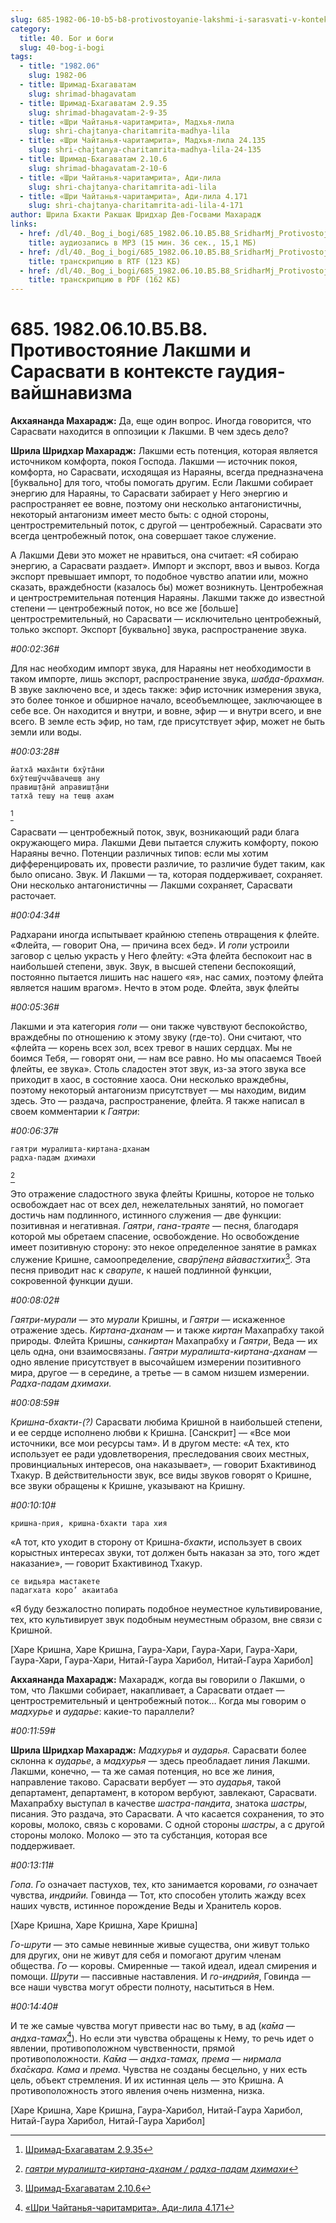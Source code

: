 ```yaml
---
slug: 685-1982-06-10-b5-b8-protivostoyanie-lakshmi-i-sarasvati-v-kontekste-gaudiya-vajshnavizma
category:
  title: 40. Бог и боги
  slug: 40-bog-i-bogi
tags:
  - title: "1982.06"
    slug: 1982-06
  - title: Шримад-Бхагаватам
    slug: shrimad-bhagavatam
  - title: Шримад-Бхагаватам 2.9.35
    slug: shrimad-bhagavatam-2-9-35
  - title: «Шри Чайтанья-чаритамрита», Мадхья-лила
    slug: shri-chajtanya-charitamrita-madhya-lila
  - title: «Шри Чайтанья-чаритамрита», Мадхья-лила 24.135
    slug: shri-chajtanya-charitamrita-madhya-lila-24-135
  - title: Шримад-Бхагаватам 2.10.6
    slug: shrimad-bhagavatam-2-10-6
  - title: «Шри Чайтанья-чаритамрита», Ади-лила
    slug: shri-chajtanya-charitamrita-adi-lila
  - title: «Шри Чайтанья-чаритамрита», Ади-лила 4.171
    slug: shri-chajtanya-charitamrita-adi-lila-4-171
author: Шрила Бхакти Ракшак Шридхар Дев-Госвами Махарадж
links:
  - href: /dl/40._Bog_i_bogi/685_1982.06.10.B5.B8_SridharMj_Protivostojanie_Lakshmi_i_Sarasvati_v_kontekste_gaudija-vajshnavizma.mp3
    title: аудиозапись в MP3 (15 мин. 36 сек., 15,1 МБ)
  - href: /dl/40._Bog_i_bogi/685_1982.06.10.B5.B8_SridharMj_Protivostojanie_Lakshmi_i_Sarasvati_v_kontekste_gaudija-vajshnavizma.rtf
    title: транскрипцию в RTF (123 КБ)
  - href: /dl/40._Bog_i_bogi/685_1982.06.10.B5.B8_SridharMj_Protivostojanie_Lakshmi_i_Sarasvati_v_kontekste_gaudija-vajshnavizma.pdf
    title: транскрипцию в PDF (162 КБ)
---
```


# 685. 1982.06.10.B5.B8. Противостояние Лакшми и Сарасвати в контексте гаудия-вайшнавизма

**Акхаянанда Махарадж:** Да, еще один вопрос. Иногда говорится, что Сарасвати находится в оппозиции к Лакшми. В чем здесь дело?

**Шрила Шридхар Махарадж:** Лакшми есть потенция, которая является источником комфорта, покоя Господа. Лакшми — источник покоя, комфорта, но Сарасвати, исходящая из Нараяны, всегда предназначена [буквально] для того, чтобы помогать другим. Если Лакшми собирает энергию для Нараяны, то Сарасвати забирает у Него энергию и распространяет ее вовне, поэтому они несколько антагонистичны, некоторый антагонизм имеет место быть: с одной стороны, центростремительный поток, с другой — центробежный. Сарасвати это всегда центробежный поток, она совершает такое служение.

А Лакшми Деви это может не нравиться, она считает: «Я собираю энергию, а Сарасвати раздает». Импорт и экспорт, ввоз и вывоз. Когда экспорт превышает импорт, то подобное чувство апатии или, можно сказать, враждебности (казалось бы) может возникнуть. Центробежная и центростремительная потенция Нараяны. Лакшми также до известной степени — центробежный поток, но все же [больше] центростремительный, но Сарасвати — исключительно центробежный, только экспорт. Экспорт [буквально] звука, распространение звука.

*#00:02:36#*

Для нас необходим импорт звука, для Нараяны нет необходимости в таком импорте, лишь экспорт, распространение звука, *шабда-брахман.* В звуке заключено все, и здесь также: эфир источник измерения звука, это более тонкое и обширное начало, всеобъемлющее, заключающее в себе все. Он находится и внутри, и вовне, эфир — и внутри всего, и вне всего. В земле есть эфир, но там, где присутствует эфир, может не быть земли или воды.

*#00:03:28#*

    йатха̄ маха̄нти бхӯта̄ни
    бхӯтеш̣ӯчча̄вачеш̣в ану
    правиш̣т̣а̄нй аправиш̣т̣а̄ни
    татха̄ теш̣у на теш̣в ахам
[^_ftn1]

Сарасвати — центробежный поток, звук, возникающий ради блага окружающего мира. Лакшми Деви пытается служить комфорту, покою Нараяны вечно. Потенции различных типов: если мы хотим дифференцировать их, провести различие, то различие будет таким, как было описано. Звук. И Лакшми — та, которая поддерживает, сохраняет. Они несколько антагонистичны — Лакшми сохраняет, Сарасвати расточает.

*#00:04:34#*

Радхарани иногда испытывает крайнюю степень отвращения к флейте. «Флейта, — говорит Она, — причина всех бед». И *гопи* устроили заговор с целью украсть у Него флейту: «Эта флейта беспокоит нас в наибольшей степени, звук. Звук, в высшей степени беспокоящий, постоянно пытается лишить нас нашего «я», нас самих, поэтому флейта является нашим врагом». Нечто в этом роде. Флейта, звук флейты

*#00:05:36#*

Лакшми и эта категория *гопи* — они также чувствуют беспокойство, враждебны по отношению к этому звуку (где-то). Они считают, что «флейта — корень всех зол, всех тревог в наших сердцах. Мы не боимся Тебя, — говорят они, — нам все равно. Но мы опасаемся Твоей флейты, ее звука». Столь сладостен этот звук, из-за этого звука все приходит в хаос, в состояние хаоса. Они несколько враждебны, поэтому некоторый антагонизм присутствует — мы находим, видим здесь. Это — раздача, распространение, флейта. Я также написал в своем комментарии к *Гаятри*:

*#00:06:37#*

    гаятри муралишта-киртана-дханам
    радха-падам дхимахи
[^_ftn2]

Это отражение сладостного звука флейты Кришны, которое не только освобождает нас от всех дел, нежелательных занятий, но помогает достичь нам подлинного, истинного служения — две функции: позитивная и негативная. *Гаятри*, *гана-траяте* — песня, благодаря которой мы обретаем спасение, освобождение. Но освобождение имеет позитивную сторону: это некое определенное занятие в рамках служение Кришне, самоопределение, *сварӯпен̣а вйавастхитих̣*[^_ftn3]. Эта песня приводит нас к *сварупе*, к нашей подлинной функции, сокровенной функции души.

*#00:08:02#*

*Гаятри-мурали* — это *мурали* Кришны, и *Гаятри* — искаженное отражение здесь. *Киртана-дханам* — и также *киртан* Махапрабху такой природы. Флейта Кришны, *санкиртан* Махапрабху и *Гаятри*, Веда — их цель одна, они взаимосвязаны. *Гаятри муралишта-киртана-дханам* — одно явление присутствует в высочайшем измерении позитивного мира, другое — в середине, а третье — в самом низшем измерении. *Радха-падам дхимахи.*

*#00:08:59#*

*Кришна-бхакти-(?)* Сарасвати любима Кришной в наибольшей степени, и ее сердце исполнено любви к Кришна. [Санскрит] — «Все мои источники, все мои ресурсы там». И в другом месте: «А тех, кто использует ее ради удовлетворения, преследования своих местных, провинциальных интересов, она наказывает», — говорит Бхактивинод Тхакур. В действительности звук, все виды звуков говорят о Кришне, все звуки обращены к Кришне, указывают на Кришну.

*#00:10:10#*

    кришна-прия, кришна-бхакти тара хия

«А тот, кто уходит в сторону от Кришна-*бхакти*, использует в своих корыстных интересах звуки, тот должен быть наказан за это, того ждет наказание», — говорит Бхактивинод Тхакур.

    се видьяра мастакете
    падагхата коро’ акаитаба

«Я буду безжалостно попирать подобное неуместное культивирование, тех, кто культивирует звук подобным неуместным образом, вне связи с Кришной.

[Харе Кришна, Харе Кришна, Гаура-Хари, Гаура-Хари, Гаура-Хари, Гаура-Хари, Гаура-Хари, Нитай-Гаура Харибол, Нитай-Гаура Харибол]

**Акхаянанда Махарадж:** Махарадж, когда вы говорили о Лакшми, о том, что Лакшми собирает, накапливает, а Сарасвати отдает — центростремительный и центробежный поток… Когда мы говорим о *мадхурье* и *аударье*: какие-то параллели?

*#00:11:59#*

**Шрила Шридхар Махарадж:** *Мадхурья* и *аударья.* Сарасвати более склонна к *аударье*, а *мадхурья* — здесь преобладает линия Лакшми. Лакшми, конечно, — та же самая потенция, но все же линия, направление таково. Сарасвати вербует — это *аударья*, такой департамент, департамент, в котором вербуют, завлекают, Сарасвати. Махапрабху выступал в качестве *шастра-пандита*, знатока *шастры*, писания. Это раздача, это Сарасвати. А что касается сохранения, то это коровы, молоко, связь с коровами. С одной стороны *шастры*, а с другой стороны молоко. Молоко — это та субстанция, которая все поддерживает.

*#00:13:11#*

*Гопа*. *Го* означает пастухов, тех, кто занимается коровами, *го* означает чувства, *индрийи.* Говинда — Тот, кто способен утолить жажду всех наших чувств, истинное порождение Веды и Хранитель коров.

[Харе Кришна, Харе Кришна, Харе Кришна]

*Го-шрути* — это самые невинные живые существа, они живут только для других, они не живут для себя и помогают другим членам общества. *Го* — коровы. Смиренные — такой идеал, идеал смирения и помощи. *Шрути* — пассивные наставления. И *го-индрийя*, Говинда — все наши чувства могут обрести полноту, насытиться в Нем.

*#00:14:40#*

И те же самые чувства могут привести нас во тьму, в ад (*ка̄ма — андха-тамах̣*[^_ftn4]). Но если эти чувства обращены к Нему, то речь идет о явлении, противоположном чувственности, прямой противоположности. *Ка̄ма — андха-тамах̣, према — нирмала бха̄скара. Кама* и *према*. Чувства не созданы бесцельно, у них есть цель, объект стремления. И их истинная цель — это Кришна. А противоположность этого явления очень низменна, низка.

[Харе Кришна, Харе Кришна, Гаура-Харибол, Нитай-Гаура Харибол, Нитай-Гаура Харибол, Нитай-Гаура Харибол]



[^_ftn1]: [Шримад-Бхагаватам 2.9.35](../notes/shrimad-bhagavatam/shrimad-bhagavatam-2-9-35.md)

[^_ftn2]: [*гаятри муралишта-киртана-дханам / радха-падам дхимахи*](../notes/shloka/gayatri-muralishta-kirtana-dhanam.md)

[^_ftn3]: [Шримад-Бхагаватам 2.10.6](../notes/shrimad-bhagavatam/shrimad-bhagavatam-2-10-6.md)

[^_ftn4]: [«Шри Чайтанья-чаритамрита», Ади-лила 4.171](../notes/shri-chajtanya-charitamrita-adi-lila/shri-chajtanya-charitamrita-adi-lila-4-171.md)
